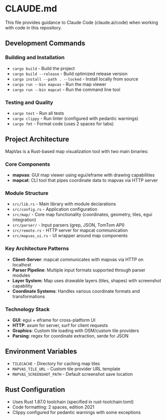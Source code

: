 # CLAUDE.md

This file provides guidance to Claude Code (claude.ai/code) when working with code in this repository.

## Development Commands

### Building and Installation
- `cargo build` - Build the project
- `cargo build --release` - Build optimized release version
- `cargo install --path . --locked` - Install locally from source
- `cargo run --bin mapvas` - Run the map viewer
- `cargo run --bin mapcat` - Run the command line tool

### Testing and Quality
- `cargo test` - Run all tests
- `cargo clippy` - Run linter (configured with pedantic warnings)
- `cargo fmt` - Format code (uses 2 spaces for tabs)

## Project Architecture

MapVas is a Rust-based map visualization tool with two main binaries:

### Core Components
- **mapvas**: GUI map viewer using egui/eframe with drawing capabilities
- **mapcat**: CLI tool that pipes coordinate data to mapvas via HTTP server

### Module Structure
- `src/lib.rs` - Main library with module declarations
- `src/config.rs` - Application configuration
- `src/map/` - Core map functionality (coordinates, geometry, tiles, egui integration)
- `src/parser/` - Input parsers (grep, JSON, TomTom API)
- `src/remote.rs` - HTTP server for mapcat communication
- `src/mapvas_ui.rs` - UI wrapper around map components

### Key Architecture Patterns
- **Client-Server**: mapcat communicates with mapvas via HTTP on localhost
- **Parser Pipeline**: Multiple input formats supported through parser modules
- **Layer System**: Map uses drawable layers (tiles, shapes) with screenshot capability
- **Coordinate Systems**: Handles various coordinate formats and transformations

### Technology Stack
- **GUI**: egui + eframe for cross-platform UI
- **HTTP**: axum for server, surf for client requests
- **Graphics**: Custom tile loading with OSM/custom tile providers
- **Parsing**: regex for coordinate extraction, serde for JSON

## Environment Variables
- `TILECACHE` - Directory for caching map tiles
- `MAPVAS_TILE_URL` - Custom tile provider URL template
- `MAPVAS_SCREENSHOT_PATH` - Default screenshot save location

## Rust Configuration
- Uses Rust 1.87.0 toolchain (specified in rust-toolchain.toml)
- Code formatting: 2 spaces, edition 2021
- Clippy configured for pedantic warnings with some exceptions